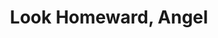 ---
title: Look Homeward, Angel
year: 1966
opening_date: 1966-05-20
closing_date: 1966-05-28
layout: productions
image:
image_caption:
image_credit:
playbill:
category:
Theatre: Theatre Jacksonville
Venue: Little Theatre
cast:
  Ben Gant: Robert L. Smith
  Mrs. Marie "Fatty" Pert: Doris Thornhill
  Helen Gant Barton: Pat McCoy
  Hugh Barton: Peter Bradford
  Eliza Gant: Marion Conner
  Will Pentland: Charles Brock
  Eugene Gant: Larry Riddle
  Jake Clatt: Edward Von Rosenberger
  Mrs. Clatt: Debbie Krobalski
  Florry Mangle: Jackie Johnston
  Child: 
    - Pam Nearhoof
    - Mary Lou Bessent
    - David Witten
    - Jimmy Bauer
  Mrs. Snowden: Mary Frances Thornhill
  Mr. Farrel: Fernando Velandia
  Miss Brown: Carolyn Courreges
  Laura James: Marcy Massaniso
  W. O. Grant: Paul Galloway
  Dr. Maguire: Lowell King
  Tarkinton: Sam Helfrich
  Madame Elizabeth: Phyllis King
  Luke Gant: Tom Bridwell
  A Sailor: Robert Myers
crew:
  Director: George Ballis
  Technical Director: Larry Riddle
  Production Designer: Nan Parker Williams
  Stage Manager: Robert Myers
  Assistant Stage Manager: Tom Bridwell
  Lighting: 
    - William Cudlipp
    - Dave Thomas
    - Lois Stewart
  Costumes: 
    - Lois Stewart
    - Ruth Coleman
    - Mary Frances Thornhill
    - Gertrude Berman
  Properties: 
    - Galdys Dale
    - Ellen Black
    - Joanne Coburn
    - Lois Stewart
    - Peggy Miller
    - Esther Barnes
    - Judy Pryor
    - Laurie Bauer
  Make-up: 
    - Nita James 
    - Doris Thornhill
  Sound: Dave Kent
  Scenery: 
    - Dave Kent
    - Clyde Williams
    - Mike McDermott
    - Louis Stewart
    - A. Ira Fink
    - Charles Vance
    - Sam Helfrich
    - Bill Aust
    - Norman Howard
    - Dave Thomas
    - Alice Dill
external_links:
---